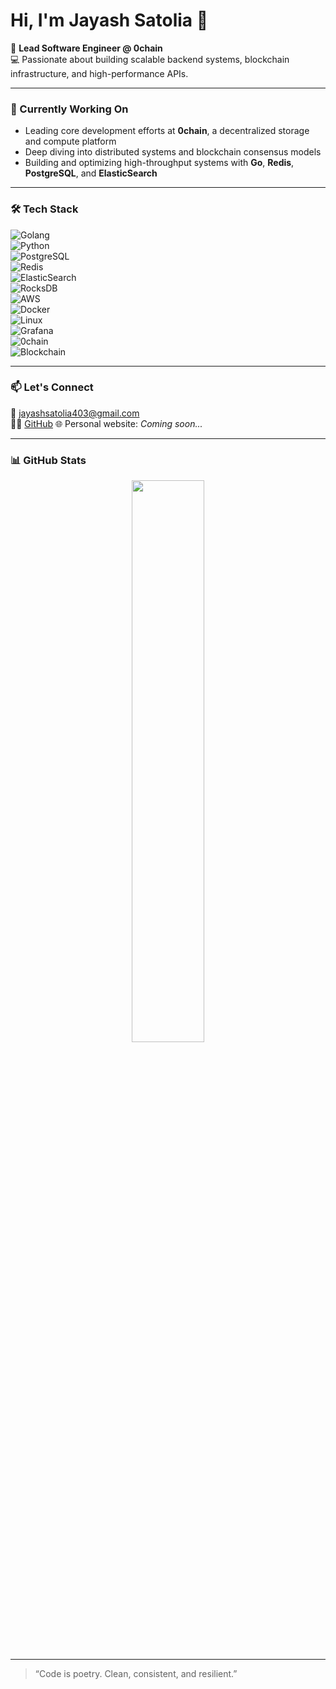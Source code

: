 # Hi, I'm Jayash Satolia 👋

🚀 **Lead Software Engineer @ 0chain**  
💻 Passionate about building scalable backend systems, blockchain infrastructure, and high-performance APIs.

---

### 🧠 Currently Working On
- Leading core development efforts at **0chain**, a decentralized storage and compute platform
- Deep diving into distributed systems and blockchain consensus models
- Building and optimizing high-throughput systems with **Go**, **Redis**, **PostgreSQL**, and **ElasticSearch**

---

### 🛠️ Tech Stack  
![Golang](https://img.shields.io/badge/-Golang-000?style=flat&logo=go&logoColor=00ADD8)  
![Python](https://img.shields.io/badge/-Python-000?style=flat&logo=python)  
![PostgreSQL](https://img.shields.io/badge/-PostgreSQL-000?style=flat&logo=postgresql)  
![Redis](https://img.shields.io/badge/-Redis-000?style=flat&logo=redis)  
![ElasticSearch](https://img.shields.io/badge/-ElasticSearch-000?style=flat&logo=elasticsearch)  
![RocksDB](https://img.shields.io/badge/-RocksDB-000?style=flat&logo=rocksdb&logoColor=white)  
![AWS](https://img.shields.io/badge/-AWS-000?style=flat&logo=amazonaws)  
![Docker](https://img.shields.io/badge/-Docker-000?style=flat&logo=docker)  
![Linux](https://img.shields.io/badge/-Linux-000?style=flat&logo=linux)  
![Grafana](https://img.shields.io/badge/-Grafana-000?style=flat&logo=grafana)  
![0chain](https://img.shields.io/badge/-0chain-000?style=flat&logo=zero&logoColor=00ADD8)  
![Blockchain](https://img.shields.io/badge/-Blockchain-000?style=flat&logo=blockchain-dot-com)


---

### 📫 Let's Connect
📧 jayashsatolia403@gmail.com  
🧑‍💻 [GitHub](https://github.com/Jayashsatolia403) 
🌐 Personal website: *Coming soon...*

---

### 📊 GitHub Stats

<p align="center">
  <img src="https://github-readme-stats.vercel.app/api?username=Jayashsatolia403&show_icons=true&theme=radical" width="48%" />
</p>

---

> “Code is poetry. Clean, consistent, and resilient.”

